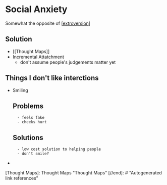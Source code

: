 # Social Anxiety

Somewhat the opposite of [[extroversion]]

## Solution
- [[Thought Maps]]
- Incremental Attatchment
  - don't assume people's judgements matter yet


## Things I don't like interctions
- Smiling
	## Problems
		- feels fake
		- cheeks hurt
	## Solutions
		- low cost solution to helping people
		- don't smile?
- 

[//begin]: # "Autogenerated link references for markdown compatibility"
[extroversion]: extroversion "Extroversion"
[Thought Maps]: Thought Maps "Thought Maps"
[//end]: # "Autogenerated link references"